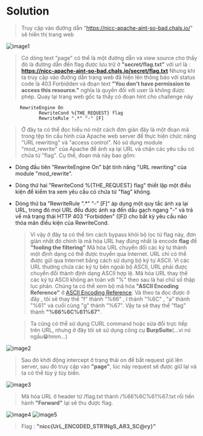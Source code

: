 # Solution

> Truy cập vào đường dẫn "https://nicc-apache-aint-so-bad.chals.io/" sẽ hiển thị trang web

![image1](https://live.staticflickr.com/65535/52748689072_49ab00deb7_c.jpg)

> Có dòng text "page" có thể là một đường dẫn và view source cho thấy đó là đường dẫn đến flag được lưu trữ ở **"secret/flag.txt"** với url là : **https://nicc-apache-aint-so-bad.chals.io/secret/flag.txt**
> Nhưng khi ta truy cập vào đường dẫn trang web đã hiện lên thông báo với status code là 403 Forbidden và đoạn text **"You don't have permission to access this resource."** nghĩa là quyền đối với user là không được phép.
> Quay lại trang web gốc ta thấy có đoạn hint cho challenge này

```
     RewriteEngine On
            RewriteCond %{THE_REQUEST} flag
            RewriteRule ".*" "-" [F]
```

> Ở đây ta có thể đọc hiểu nó một cách đơn giản đây là một đoạn mã trong tệp tin cấu hình của Apache web server để thực hiện chức năng "URL rewriting" và "access control". Nó sử dụng module "mod_rewrite" của Apache để ánh xạ lại URL và chặn các yêu cầu có chứa từ "flag".
> Cụ thể, đoạn mã này bao gồm:

- Dòng đầu tiên "RewriteEngine On" bật tính năng "URL rewriting" của module "mod_rewrite".
- Dòng thứ hai "RewriteCond %{THE_REQUEST} flag" thiết lập một điều kiện để kiểm tra xem yêu cầu có chứa từ "flag" không.
- Dòng thứ ba "RewriteRule ".\*" "-" [F]" áp dụng một quy tắc ánh xạ lại URL, trong đó mọi URL đều được ánh xạ đến dấu gạch ngang "-" và trả về mã trạng thái HTTP 403 "Forbidden" ([F]) cho bất kỳ yêu cầu nào thỏa mãn điều kiện của RewriteCond.

  > Vì vậy ở đây ta có thể tìm cách bypass khỏi bộ lọc từ flag này, đơn giản nhất đó chính là mã hóa URL hay đúng nhất là encode **flag** để **"fooling the filtering"**
  > Mã hóa URL chuyển đổi các ký tự thành một định dạng có thể được truyền qua Internet. URL chỉ có thể được gửi qua Internet bằng cách sử dụng bộ ký tự ASCII. Vì các URL thường chứa các ký tự bên ngoài bộ ASCII, URL phải được chuyển đổi thành định dạng ASCII hợp lệ. Mã hóa URL thay thế các ký tự ASCII không an toàn với "%" theo sau là hai chữ số thập lục phân.
  > Chúng ta có thể xem bộ mã hóa **"ASCII Encoding Reference"** ở [ASCII Encoding Reference](https://www.w3schools.com/tags/ref_urlencode.ASP). Và theo ta đọc được ở đây , tôi sẽ thay thế "f" thành "%66" , l thành "%6C" , "a" thành "%61" và cuối cùng "g" thành "%67". Vậy ta sẽ thay thế "flag" thành **"%66%6C%61%67"**.

  > Ta cũng có thể sử dụng CURL command hoặc sửa đổi trực tiếp trên URL, nhưng ở đây tôi sẽ sử dụng công cụ **BurpSuite**(...vì nó ngầu😁hmm...)

![image2](https://live.staticflickr.com/65535/52749679640_3cd90cb06e_c.jpg)

> Sau đó khởi động intercept ở trạng thái on để bắt request gửi lên server, sau đó truy cập vào **"page"**, lúc này request sẽ được giữ lại và ta có thể tùy ý tùy biến.

![image3](https://live.staticflickr.com/65535/52749275406_fed9733bff.jpg)

> Mã hóa URL ở header từ /flag.txt thành /%66%6C%61%67.txt rồi tiến hành **"Forward"** lại sẽ thu được flag.

![image4](https://live.staticflickr.com/65535/52749784628_21a3522e44.jpg)
![image5](https://live.staticflickr.com/65535/52749784628_21a3522e44.jpg)

> Flag : **"nicc{UrL_ENC0DED_STR1NgS_AR3_SC@ry}"**
